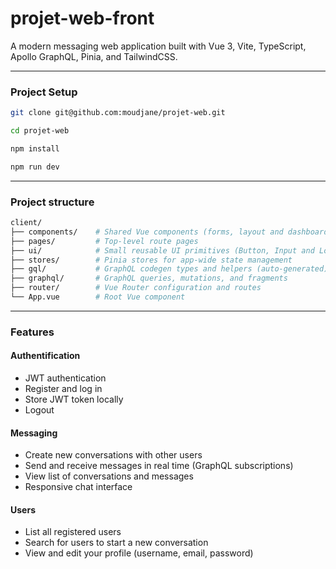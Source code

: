 # projet-web-front

A modern messaging web application built with Vue 3, Vite, TypeScript, Apollo GraphQL, Pinia, and TailwindCSS.

---

### Project Setup

```sh
git clone git@github.com:moudjane/projet-web.git
```

```sh
cd projet-web
```

```sh
npm install
```

```sh
npm run dev
```

---

### Project structure

```sh
client/
├── components/    # Shared Vue components (forms, layout and dashboard.)
├── pages/         # Top-level route pages
├── ui/            # Small reusable UI primitives (Button, Input and Logo)
├── stores/        # Pinia stores for app-wide state management
├── gql/           # GraphQL codegen types and helpers (auto-generated)
├── graphql/       # GraphQL queries, mutations, and fragments
├── router/        # Vue Router configuration and routes
└── App.vue        # Root Vue component
```

---

### Features

#### Authentification
- JWT authentication
- Register and log in
- Store JWT token locally
- Logout

#### Messaging
- Create new conversations with other users
- Send and receive messages in real time (GraphQL subscriptions)
- View list of conversations and messages
- Responsive chat interface

#### Users
- List all registered users
- Search for users to start a new conversation
- View and edit your profile (username, email, password)